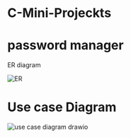 # C-Mini-Projeckts



# password manager

ER diagram


![ER](https://github.com/gmandroroshe/C-sharp--Mini-Projeckts/assets/144511926/35d2aa26-2033-4a18-97be-f51128e69f45)

# Use case Diagram
![use case diagram drawio](https://github.com/gmandroroshe/C-sharp--Mini-Projeckts/assets/144511926/645d8747-3c2e-4ea3-bfbb-52b1e9987860)

